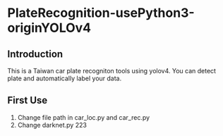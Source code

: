 # PlateRecognition-usePython3-originYOLOv4

## Introduction
This is a Taiwan car plate recogniton tools using yolov4.
You can detect plate and automatically label your data.

## First Use
1. Change file path in car_loc.py and car_rec.py
2. Change darknet.py 223
